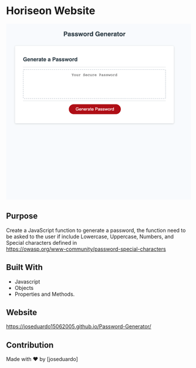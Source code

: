 # Horiseon Website

![Mockup Screenshot](assets/images/screenshot.png)

## Purpose

Create a JavaScript function to generate a password, the function need to be asked to the user if include Lowercase, Uppercase, Numbers, and Special characters defined in  
https://owasp.org/www-community/password-special-characters

## Built With

- Javascript
- Objects
- Properties and Methods.

## Website

https://joseduardo15062005.github.io/Password-Generator/

## Contribution

Made with ❤️ by [joseduardo]
